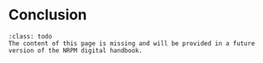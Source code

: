 # Conclusion

```{admonition} Under construction
:class: todo
The content of this page is missing and will be provided in a future version of the NRPM digital handbook.
```